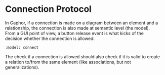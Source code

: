 # Connection Protocol

In Gaphor, if a connection is made on a diagram between an element and a
relationship, the connection is also made at semantic level (the model). From a
GUI point of view, a button release event is what kicks of the decision whether
the connection is allowed.

```{diagram} connect.main
:model: connect
```

The check if a connection is allowed should also check if it is valid to
create a relation to/from the same element (like associations, but not
generalizations).
